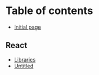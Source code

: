 # Table of contents

* [Initial page](README.md)

## React

* [Libraries](react/libraries.md)
* [Untitled](react/untitled-1.md)

